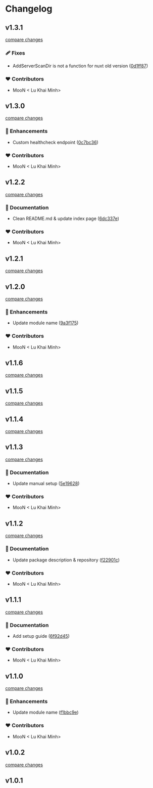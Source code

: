 # Changelog


## v1.3.1

[compare changes](https://github.com/lukhaiminh/nuxt-healthz/compare/v1.3.0...v1.3.1)

### 🩹 Fixes

- AddServerScanDir is not a function for nuxt old version ([0d1ff87](https://github.com/lukhaiminh/nuxt-healthz/commit/0d1ff87))

### ❤️ Contributors

- MooN  < Lu Khai Minh>

## v1.3.0

[compare changes](https://github.com/lukhaiminh/nuxt-healthz/compare/v1.2.2...v1.3.0)

### 🚀 Enhancements

- Custom healthcheck endpoint ([0c7bc36](https://github.com/lukhaiminh/nuxt-healthz/commit/0c7bc36))

### ❤️ Contributors

- MooN  < Lu Khai Minh>

## v1.2.2

[compare changes](https://github.com/lukhaiminh/nuxt-healthz/compare/v1.2.1...v1.2.2)

### 📖 Documentation

- Clean README.md & update index page ([6dc337e](https://github.com/lukhaiminh/nuxt-healthz/commit/6dc337e))

### ❤️ Contributors

- MooN  < Lu Khai Minh>

## v1.2.1

[compare changes](https://github.com/lukhaiminh/nuxt-healthz/compare/v1.2.0...v1.2.1)

## v1.2.0

[compare changes](https://github.com/lukhaiminh/nuxt-healthz/compare/v1.1.6...v1.2.0)

### 🚀 Enhancements

- Update module name ([9a3f175](https://github.com/lukhaiminh/nuxt-healthz/commit/9a3f175))

### ❤️ Contributors

- MooN  < Lu Khai Minh>

## v1.1.6

[compare changes](https://github.com/lukhaiminh/nuxt-healthz/compare/v1.1.5...v1.1.6)

## v1.1.5

[compare changes](https://github.com/lukhaiminh/nuxt-healthz/compare/v1.1.4...v1.1.5)

## v1.1.4

[compare changes](https://github.com/lukhaiminh/nuxt-healthz/compare/v1.1.3...v1.1.4)

## v1.1.3

[compare changes](https://github.com/lukhaiminh/nuxt-healthz/compare/v1.1.2...v1.1.3)

### 📖 Documentation

- Update manual setup ([5e19628](https://github.com/lukhaiminh/nuxt-healthz/commit/5e19628))

### ❤️ Contributors

- MooN  < Lu Khai Minh>

## v1.1.2

[compare changes](https://github.com/lukhaiminh/nuxt-healthz/compare/v1.1.1...v1.1.2)

### 📖 Documentation

- Update package description & repository ([f22901c](https://github.com/lukhaiminh/nuxt-healthz/commit/f22901c))

### ❤️ Contributors

- MooN  < Lu Khai Minh>

## v1.1.1

[compare changes](https://github.com/your-org/nuxt-healthz/compare/v1.1.0...v1.1.1)

### 📖 Documentation

- Add setup guide ([6f92d45](https://github.com/your-org/nuxt-healthz/commit/6f92d45))

### ❤️ Contributors

- MooN  < Lu Khai Minh>

## v1.1.0

[compare changes](https://github.com/your-org/nuxt-healthz/compare/v1.0.2...v1.1.0)

### 🚀 Enhancements

- Update module name ([f1bbc9e](https://github.com/your-org/nuxt-healthz/commit/f1bbc9e))

### ❤️ Contributors

- MooN  < Lu Khai Minh>

## v1.0.2

[compare changes](https://github.com/your-org/nuxt-healthz/compare/v1.0.1...v1.0.2)

## v1.0.1

